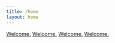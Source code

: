 ```yaml
---
title: /home
layout: home
---
```

[Welcome.](https://www.youtube.com/watch?v=RatbYqc0-jE)
[Welcome.](https://www.youtube.com/watch?v=Rx8pfheh6aI)
[Welcome.](https://www.youtube.com/watch?v=HRYyhdTHraU) 
[Welcome.](https://www.youtube.com/watch?v=GanHp3XCYgg) 




